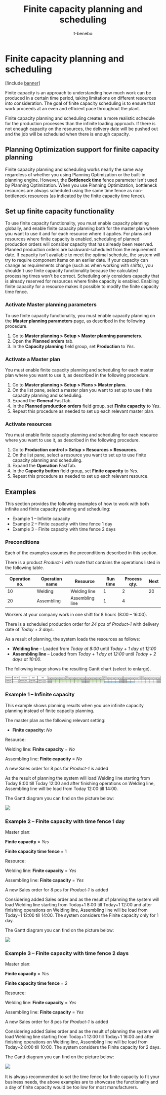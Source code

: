 ﻿---
title: Finite capacity planning and scheduling
description: Finite capacity planning and scheduling let you understand how much work can be produced in a certain time period, taking limitations on different resources into consideration
author: t-benebo
ms.date: 09/19/2022
ms.topic: article
ms.search.form:
audience: Application User
ms.reviewer: kamaybac
ms.search.region: Global
ms.author: benebotg
ms.search.validFrom: 2022-09-19
ms.dyn365.ops.version: 10.0.29
---

# Finite capacity planning and scheduling

[!include [banner](../includes/banner.md)]

Finite capacity is an approach to understanding how much work can be produced in a certain time period, taking limitations on different resources into consideration. The goal of finite capacity scheduling is to ensure that work proceeds at an even and efficient pace throughout the plant.

Finite capacity planning and scheduling creates a more realistic schedule for the production processes than the infinite loading approach. If there is not enough capacity on the resources, the delivery date will be pushed out and the job will be scheduled when there is enough capacity.

## Planning Optimization support for finite capacity planning

Finite capacity planning and scheduling works nearly the same way regardless of whether you using Planning Optimization or the built-in planning engine. However, the **Bottleneck time** fence parameter isn't used by Planning Optimization. When you use Planning Optimization, bottleneck resources are always scheduled using the same time fence as non-bottleneck resources (as indicated by the finite capacity time fence).

## Set up finite capacity functionality

To use finite capacity functionality, you must enable capacity planning globally, and enable finite capacity planning both for the master plan where you want to use it and for each resource where it applies. For plans and resources where finite capacity is enabled, scheduling of planned production orders will consider capacity that has already been reserved. Planned production orders are backward-scheduled from the requirement date. If capacity isn't available to meet the optimal schedule, the system will try to require component items on an earlier date. If your capacity can change as requirements change (such as when working with shifts), you shouldn't use finite capacity functionality because the calculated processing times won't be correct. Scheduling only considers capacity that is already reserved for resources where finite capacity is enabled. Enabling finite capacity for a resource makes it possible to modify the finite capacity time fence.

### Activate Master planning parameters

To use finite capacity functionality, you must enable capacity planning on the **Master planning parameters** page, as described in the following procedure.

1. Go to **Master planning > Setup > Master planning parameters**.
1. Open the **Planned orders** tab.
1. In the **Capacity planning** field group, set **Production** to *Yes*.

### Activate a Master plan

You must enable finite capacity planning and scheduling for each master plan where you want to use it, as described in the following procedure.

1. Go to **Master planning > Setup > Plans > Master plans**.
1. On the list pane, select a master plan you want to set up to use finite capacity planning and scheduling.
1. Expand the **General** FastTab.
1. In the **Planned production orders** field group, set **Finite capacity** to *Yes*.
1. Repeat this procedure as needed to set up each relevant master plan.

### Activate resources

You must enable finite capacity planning and scheduling for each resource where you want to use it, as described in the following procedure.

1. Go to **Production control > Setup > Resources > Resources**.
1. On the list pane, select a resource you want to set up to use finite capacity planning and scheduling.
1. Expand the **Operation** FastTab.
1. In the **Capacity button** field group, set **Finite capacity** to *Yes*.
1. Repeat this procedure as needed to set up each relevant resource.

## Examples

This section provides the following examples of how to work with both infinite and finite capacity planning and scheduling:

- Example 1 – Infinite capacity
- Example 2 – Finite capacity with time fence 1 day
- Example 3 – Finite capacity with time fence 2 days

### Preconditions

Each of the examples assumes the preconditions described in this section.

There is a product *Product-1* with route that contains the operations listed in the following table.

| Operation no. | Operation name | Resource        | Run time | Process qty. | Next |
|---------------|----------------|-----------------|----------|--------------|------|
| 10            | Welding        | Welding line    | 1        | 2            | 20   |
| 20            | Assembling     | Assembling line | 1        | 4            |      |

Workers at your company work in one shift for 8 hours (8:00 – 16:00).

There is a scheduled production order for *24 pcs* of *Product-1* with delivery date of *Today + 3 days*.

As a result of planning, the system loads the resources as follows:

- **Welding line** – Loaded from *Today at 8:00* until *Today + 1 day at 12:00*
- **Assembling line** – Loaded from *Today + 1 day at 12:00* until *Today + 2 days at 10:00*.

The following image shows the resulting Gantt chart (select to enlarge).

[![Gantt chart showing preconditions.](media/finite-examples-conditions-small.png "Gantt chart showing preconditions")](media/finite-examples-conditions.png)

### Example 1 – Infinite capacity

This example shows planning results when you use infinite capacity planning instead of finite capacity planning.

The master plan as the following relevant setting:

- **Finite capacity:** *No* <!-- KFM: Continue here. -->

Resource:

Welding line: **Finite capacity** = *No*

Assembling line: **Finite capacity** = *No*

A new Sales order for 8 pcs for *Product-1* is added

As the result of planning the system will load Welding line starting from Today 8:00 till Today 12:00 and after finishing operations on Welding line, Assembling line will be load from Today 12:00 till 14:00.

The Gantt diagram you can find on the picture below:

![](media/image2.emf)

### Example 2 – Finite capacity with time fence 1 day

Master plan:

**Finite capacity** = *Yes*

**Finite capacity time fence** = 1

Resource:

Welding line: **Finite capacity** = *Yes*

Assembling line: **Finite capacity** = *Yes*

A new Sales order for 8 pcs for *Product-1* is added

Considering added Sales order and as the result of planning the system will load Welding line starting from Today+1 8:00 till Today+1 12:00 and after finishing operations on Welding line, Assembling line will be load from Today+1 12:00 till 14:00. The system considers the Finite capacity only for 1 day.

The Gantt diagram you can find on the picture below:

![](media/image3.emf)

### Example 3 – Finite capacity with time fence 2 days

Master plan:

**Finite capacity** = *Yes*

**Finite capacity time fence** = 2

Resource:

Welding line: **Finite capacity** = *Yes*

Assembling line: **Finite capacity** = *Yes*

A new Sales order for 8 pcs for *Product-1* is added

Considering added Sales order and as the result of planning the system will load Welding line starting from Today+1 12:00 till Today+1 16:00 and after finishing operations on Welding line, Assembling line will be load from Today+2 8:00 till 10:00. The system considers the Finite capacity for 2 days.

The Gantt diagram you can find on the picture below:

![](media/image4.emf)

It is always recommended to set the time fence for finite capacity to fit your business needs, the above examples are to showcase the functionality and a day of finite capacity would be too low for most manufacturers.
